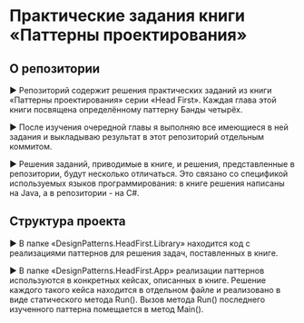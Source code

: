 # Практические задания книги &laquo;Паттерны проектирования&raquo;

## О репозитории
:arrow_forward: Репозиторий содержит решения практических заданий из книги &laquo;Паттерны проектирования&raquo; серии &laquo;Head First&raquo;.
Каждая глава этой книги посвящена определённому паттерну Банды четырёх.

:arrow_forward: После изучения очередной главы я выполняю все имеющиеся в ней задания и выкладываю 
результат в этот репозиторий отдельным коммитом.

:arrow_forward: Решения заданий, приводимые в книге, и решения, представленные в репозитории, будут несколько отличаться. Это связано со спецификой используемых языков программирования: в книге решения написаны на Java, а в репозитории - на C#.

## Структура проекта

:arrow_forward: В папке &laquo;DesignPatterns.HeadFirst.Library&raquo; находится код с реализациями паттернов для решения задач, поставленных в книге.

:arrow_forward: В папке &laquo;DesignPatterns.HeadFirst.App&raquo; реализации паттернов используются в конкретных кейсах, описанных в книге. 
Решение каждого такого кейса находится в отдельном файле и реализовано в виде статического метода Run(). 
Вызов метода Run() последнего изученного паттерна помещается в метод Main().
